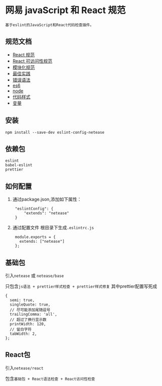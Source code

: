 # 网易 javaScript 和 React 规范

    基于eslint的JavaScript和React代码检查插件。

## 规范文档

- [React 规范](./doc/react.md)
- [React 可访问性规范](./doc/reactAccessbility.md)
- [模块化规范](./doc/imports.md)
- [最佳实践](./doc/best-practices.md)
- [错误语法](./doc/errors.md)
- [es6](./doc/es6.md)
- [node](./doc/node.md)
- [代码样式](./doc/style.md)
- [变量](./doc/variables.md)

## 安装  
    npm install --save-dev eslint-config-netease

## 依赖包

 `eslint`  
 `babel-eslint`  
 `prettier`  


## 如何配置

1. 通过package.json,添加如下属性：

        "eslintConfig": {
            "extends": "netease"
        }

2. 通过配置文件 根目录下生成`.eslintrc.js`

        module.exports = {
          extends: ["netease"]
        };

## 基础包

引入`netease` 或 `netease/base`

只包含`js语法 + prettier样式检查 + prettier样式修复`
其中prettier配置写死成

    {
      semi: true,
      singleQuote: true,
      // 尽可能添加尾随逗号
      trailingComma: 'all',
      // 超过了换行显示数
      printWidth: 120,
      // 留白字符
      tabWidth: 2,
    };


## React包

引入`netease/react` 

包含`基础包 + React语法检查 + React访问性检查`
